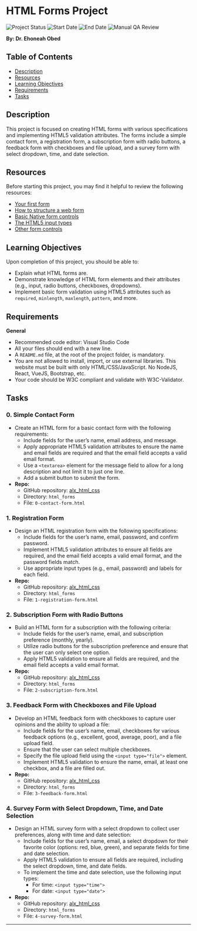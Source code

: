 # HTML Forms Project

![Project Status](https://img.shields.io/badge/Status-In%20Progress-blue)
![Start Date](https://img.shields.io/badge/Start%20Date-Sep%2022%2C%202023%2010%3A00%20PM-brightgreen)
![End Date](https://img.shields.io/badge/End%20Date-Sep%2028%2C%202023%209%3A59%20PM-red)
![Manual QA Review](https://img.shields.io/badge/Manual%20QA%20Review-Required-orange)

**By: Dr. Ehoneah Obed**

## Table of Contents
- [Description](#description)
- [Resources](#resources)
- [Learning Objectives](#learning-objectives)
- [Requirements](#requirements)
- [Tasks](#tasks)

## Description
This project is focused on creating HTML forms with various specifications and implementing HTML5 validation attributes. The forms include a simple contact form, a registration form, a subscription form with radio buttons, a feedback form with checkboxes and file upload, and a survey form with select dropdown, time, and date selection.

## Resources
Before starting this project, you may find it helpful to review the following resources:
- [Your first form](link-to-resource)
- [How to structure a web form](link-to-resource)
- [Basic Native form controls](link-to-resource)
- [The HTML5 input types](link-to-resource)
- [Other form controls](link-to-resource)

## Learning Objectives
Upon completion of this project, you should be able to:
- Explain what HTML forms are.
- Demonstrate knowledge of HTML form elements and their attributes (e.g., input, radio buttons, checkboxes, dropdowns).
- Implement basic form validation using HTML5 attributes such as `required`, `minlength`, `maxlength`, `pattern`, and more.

## Requirements
**General**
- Recommended code editor: Visual Studio Code
- All your files should end with a new line.
- A `README.md` file, at the root of the project folder, is mandatory.
- You are not allowed to install, import, or use external libraries. This website must be built with only HTML/CSS/JavaScript. No NodeJS, React, VueJS, Bootstrap, etc.
- Your code should be W3C compliant and validate with W3C-Validator.

## Tasks
### 0. Simple Contact Form
- Create an HTML form for a basic contact form with the following requirements:
  - Include fields for the user’s name, email address, and message.
  - Apply appropriate HTML5 validation attributes to ensure the name and email fields are required and that the email field accepts a valid email format.
  - Use a `<textarea>` element for the message field to allow for a long description and not limit it to just one line.
  - Add a submit button to submit the form.
- **Repo:**
  - GitHub repository: [alx_html_css](link-to-repo)
  - Directory: `html_forms`
  - File: `0-contact-form.html`

### 1. Registration Form
- Design an HTML registration form with the following specifications:
  - Include fields for the user’s name, email, password, and confirm password.
  - Implement HTML5 validation attributes to ensure all fields are required, and the email field accepts a valid email format, and the password fields match.
  - Use appropriate input types (e.g., email, password) and labels for each field.
- **Repo:**
  - GitHub repository: [alx_html_css](link-to-repo)
  - Directory: `html_forms`
  - File: `1-registration-form.html`

### 2. Subscription Form with Radio Buttons
- Build an HTML form for a subscription with the following criteria:
  - Include fields for the user’s name, email, and subscription preference (monthly, yearly).
  - Utilize radio buttons for the subscription preference and ensure that the user can only select one option.
  - Apply HTML5 validation to ensure all fields are required, and the email field accepts a valid email format.
- **Repo:**
  - GitHub repository: [alx_html_css](link-to-repo)
  - Directory: `html_forms`
  - File: `2-subscription-form.html`

### 3. Feedback Form with Checkboxes and File Upload
- Develop an HTML feedback form with checkboxes to capture user opinions and the ability to upload a file:
  - Include fields for the user’s name, email, checkboxes for various feedback options (e.g., excellent, good, average, poor), and a file upload field.
  - Ensure that the user can select multiple checkboxes.
  - Specify the file upload field using the `<input type="file">` element.
  - Implement HTML5 validation to ensure the name, email, at least one checkbox, and a file are filled out.
- **Repo:**
  - GitHub repository: [alx_html_css](link-to-repo)
  - Directory: `html_forms`
  - File: `3-feedback-form.html`

### 4. Survey Form with Select Dropdown, Time, and Date Selection
- Design an HTML survey form with a select dropdown to collect user preferences, along with time and date selection:
  - Include fields for the user’s name, email, a select dropdown for their favorite color (options: red, blue, green), and separate fields for time and date selection.
  - Apply HTML5 validation to ensure all fields are required, including the select dropdown, time, and date fields.
  - To implement the time and date selection, use the following input types:
    - For time: `<input type="time">`
    - For date: `<input type="date">`
- **Repo:**
  - GitHub repository: [alx_html_css](link-to-repo)
  - Directory: `html_forms`
  - File: `4-survey-form.html`

---

